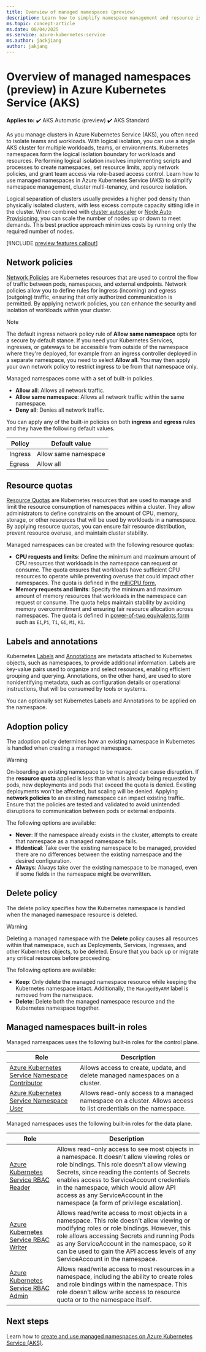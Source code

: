 ```yaml
---
title: Overview of managed namespaces (preview)
description: Learn how to simplify namespace management and resource isolation in Azure Kubernetes Service (AKS) with managed namespaces.
ms.topic: concept-article
ms.date: 08/04/2025
ms.service: azure-kubernetes-service
ms.author: jackjiang
author: jakjang
---
```


# Overview of managed namespaces (preview) in Azure Kubernetes Service (AKS)

**Applies to:** :heavy_check_mark: AKS Automatic (preview) :heavy_check_mark: AKS Standard

As you manage clusters in Azure Kubernetes Service (AKS), you often need to isolate teams and workloads. With logical isolation, you can use a single AKS cluster for multiple workloads, teams, or environments. Kubernetes namespaces form the logical isolation boundary for workloads and resources. Performing logical isolation involves implementing scripts and processes to create namespaces, set resource limits, apply network policies, and grant team access via role-based access control. Learn how to use managed namespaces in Azure Kubernetes Service (AKS) to simplify namespace management, cluster multi-tenancy, and resource isolation.

Logical separation of clusters usually provides a higher pod density than physically isolated clusters, with less excess compute capacity sitting idle in the cluster. When combined with [cluster autoscaler][cluster-autoscaler] or [Node Auto Provisioning][node-auto-provisioning], you can scale the number of nodes up or down to meet demands. This best practice approach minimizes costs by running only the required number of nodes.

[!INCLUDE [preview features callout](~/reusable-content/ce-skilling/azure/includes/aks/includes/preview/preview-callout.md)]

## Network policies

[Network Policies][aks-network-policies] are Kubernetes resources that are used to control the flow of traffic between pods, namespaces, and external endpoints. Network policies allow you to define rules for ingress (incoming) and egress (outgoing) traffic, ensuring that only authorized communication is permitted. By applying network policies, you can enhance the security and isolation of workloads within your cluster.

> [!NOTE]
> The default ingress network policy rule of **Allow same namespace** opts for a secure by default stance. If you need your Kubernetes Services, ingresses, or gateways to be accessible from outside of the namespace where they're deployed, for example from an ingress controller deployed in a separate namespace, you need to select **Allow all**. You may then apply your own network policy to restrict ingress to be from that namespace only.

Managed namespaces come with a set of built-in policies.
- **Allow all**: Allows all network traffic.
- **Allow same namespace**: Allows all network traffic within the same namespace.
- **Deny all**: Denies all network traffic. 

You can apply any of the built-in policies on both **ingress** and **egress** rules and they have the following default values.

| Policy | Default value |
| ------- | -------------|
| Ingress | Allow same namespace |
| Egress | Allow all |

## Resource quotas

[Resource Quotas][aks-resource-quotas] are Kubernetes resources that are used to manage and limit the resource consumption of namespaces within a cluster. They allow administrators to define constraints on the amount of CPU, memory, storage, or other resources that will be used by workloads in a namespace. By applying resource quotas, you can ensure fair resource distribution, prevent resource overuse, and maintain cluster stability.

Managed namespaces can be created with the following resource quotas:

* **CPU requests and limits**: Define the minimum and maximum amount of CPU resources that workloads in the namespace can request or consume. The quota ensures that workloads have sufficient CPU resources to operate while preventing overuse that could impact other namespaces. The quota is defined in the [milliCPU form][meaning-of-cpu],
* **Memory requests and limits**: Specify the minimum and maximum amount of memory resources that workloads in the namespace can request or consume. The quota helps maintain stability by avoiding memory overcommitment and ensuring fair resource allocation across namespaces. The quota is defined in [power-of-two equivalents form][meaning-of-memory] such as `Ei`,`Pi`, `Ti`, `Gi`, `Mi`, `Ki`.

## Labels and annotations

Kubernetes [Labels][labels] and [Annotations][annotations] are metadata attached to Kubernetes objects, such as namespaces, to provide additional information. Labels are key-value pairs used to organize and select resources, enabling efficient grouping and querying. Annotations, on the other hand, are used to store nonidentifying metadata, such as configuration details or operational instructions, that will be consumed by tools or systems.

You can optionally set Kubernetes Labels and Annotations to be applied on the namespace. 

## Adoption policy

The adoption policy determines how an existing namespace in Kubernetes is handled when creating a managed namespace.

> [!WARNING]
> On-boarding an existing namespace to be managed can cause disruption. If the **resource quota** applied is less than what is already being requested by pods, new deployments and pods that exceed the quota is denied. Existing deployments won't be affected, but scaling will be denied. Applying **network policies** to an existing namespace can impact existing traffic. Ensure that the policies are tested and validated to avoid unintended disruptions to communication between pods or external endpoints.

The following options are available:

- **Never**: If the namespace already exists in the cluster, attempts to create that namespace as a managed namespace fails.
- **IfIdentical**: Take over the existing namespace to be managed, provided there are no differences between the existing namespace and the desired configuration. 
- **Always**: Always take over the existing namespace to be managed, even if some fields in the namespace might be overwritten.

## Delete policy

The delete policy specifies how the Kubernetes namespace is handled when the managed namespace resource is deleted.

> [!WARNING]
> Deleting a managed namespace with the **Delete** policy causes all resources within that namespace, such as Deployments, Services, Ingresses, and other Kubernetes objects, to be deleted. Ensure that you back up or migrate any critical resources before proceeding.

The following options are available:

- **Keep**: Only delete the managed namespace resource while keeping the Kubernetes namespace intact. Additionally, the `ManagedByARM` label is removed from the namespace.
- **Delete**: Delete both the managed namespace resource and the Kubernetes namespace together.


## Managed namespaces built-in roles

Managed namespaces uses the following built-in roles for the control plane.

| Role | Description |
| ---- | ------------|
| [Azure Kubernetes Service Namespace Contributor][aks-namespace-contributor] | Allows access to create, update, and delete managed namespaces on a cluster. |
[Azure Kubernetes Service Namespace User][aks-namespace-user] | Allows read-only access to a managed namespace on a cluster. Allows access to list credentials on the namespace.  |

Managed namespaces uses the following built-in roles for the data plane.

| Role | Description |
| ---- | ------------|
| [Azure Kubernetes Service RBAC Reader][aks-rbac-reader] | Allows read-only access to see most objects in a namespace. It doesn't allow viewing roles or role bindings. This role doesn't allow viewing Secrets, since reading the contents of Secrets enables access to ServiceAccount credentials in the namespace, which would allow API access as any ServiceAccount in the namespace (a form of privilege escalation).|
| [Azure Kubernetes Service RBAC Writer][aks-rbac-writer] | Allows read/write access to most objects in a namespace. This role doesn't allow viewing or modifying roles or role bindings. However, this role allows accessing Secrets and running Pods as any ServiceAccount in the namespace, so it can be used to gain the API access levels of any ServiceAccount in the namespace. |
[Azure Kubernetes Service RBAC Admin][aks-rbac-admin] |  Allows read/write access to most resources in a namespace, including the ability to create roles and role bindings within the namespace. This role doesn't allow write access to resource quota or to the namespace itself. |

## Next steps

Learn how to [create and use managed namespaces on Azure Kubernetes Service (AKS)][managed-namespaces].

<!--- External Links --->
[create-azure-subscription]: https://azure.microsoft.com/free/?WT.mc_id=A261C142F
[azure-portal]: https://portal.azure.com
[meaning-of-cpu]: https://kubernetes.io/docs/concepts/configuration/manage-resources-containers/#meaning-of-cpu
[meaning-of-memory]: https://kubernetes.io/docs/concepts/configuration/manage-resources-containers/#meaning-of-memory
[labels]: https://kubernetes.io/docs/concepts/overview/working-with-objects/labels/
[annotations]: https://kubernetes.io/docs/concepts/overview/working-with-objects/annotations/

<!--- Internal Links --->
[cluster-autoscaler]: cluster-autoscaler.md
[node-auto-provisioning]: node-autoprovision.md
[quick-automatic-managed-network]: automatic/quick-automatic-managed-network.md
[deployment-safeguards]: deployment-safeguards.md
[azure-rbac-k8s]: manage-azure-rbac.md
[install-azure-cli]: /cli/azure/install-azure-cli
[azure-cli-extensions]: /cli/azure/azure-cli-extensions-overview
[az-feature-register]: /cli/azure/feature#az_feature_register
[az-feature-show]: /cli/azure/feature#az_feature_show
[az-provider-register]: /cli/azure/provider#az_provider_register
[aks-namespace-contributor]: /azure/role-based-access-control/built-in-roles/containers#azure-kubernetes-service-namespace-contributor
[aks-namespace-user]: /azure/role-based-access-control/built-in-roles/containers#azure-kubernetes-service-namespace-user
[aks-rbac-reader]: /azure/role-based-access-control/built-in-roles/containers#azure-kubernetes-service-rbac-reader
[aks-rbac-writer]: /azure/role-based-access-control/built-in-roles/containers#azure-kubernetes-service-rbac-writer
[aks-rbac-admin]: /azure/role-based-access-control/built-in-roles/containers#azure-kubernetes-service-rbac-admin
[aks-network-policies]: use-network-policies.md
[aks-network-policy-options]: use-network-policies.md#network-policy-options-in-aks
[aks-resource-quotas]: operator-best-practices-scheduler.md#enforce-resource-quotas
[managed-namespaces]: managed-namespaces.md
